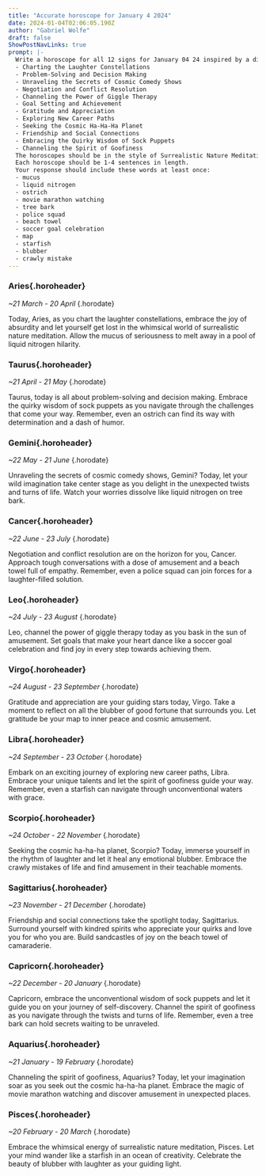 ```yaml
---
title: "Accurate horoscope for January 4 2024"
date: 2024-01-04T02:06:05.190Z
author: "Gabriel Wolfe"
draft: false
ShowPostNavLinks: true
prompt: |-
  Write a horoscope for all 12 signs for January 04 24 inspired by a different focus for each. Ensure you do not include the focus in the response:
  - Charting the Laughter Constellations
  - Problem-Solving and Decision Making
  - Unraveling the Secrets of Cosmic Comedy Shows
  - Negotiation and Conflict Resolution
  - Channeling the Power of Giggle Therapy
  - Goal Setting and Achievement
  - Gratitude and Appreciation
  - Exploring New Career Paths
  - Seeking the Cosmic Ha-Ha-Ha Planet
  - Friendship and Social Connections
  - Embracing the Quirky Wisdom of Sock Puppets
  - Channeling the Spirit of Goofiness
  The horoscopes should be in the style of Surrealistic Nature Meditation and the mood of amusement
  Each horoscope should be 1-4 sentences in length.
  Your response should include these words at least once:
  - mucus
  - liquid nitrogen
  - ostrich
  - movie marathon watching
  - tree bark
  - police squad
  - beach towel
  - soccer goal celebration
  - map
  - starfish
  - blubber
  - crawly mistake
---
```


### Aries{.horoheader}

*~21 March - 20 April*
{.horodate}

Today, Aries, as you chart the laughter constellations, embrace the joy of absurdity and let yourself get lost in the whimsical world of surrealistic nature meditation. Allow the mucus of seriousness to melt away in a pool of liquid nitrogen hilarity.


### Taurus{.horoheader}

*~21 April - 21 May*
{.horodate}

Taurus, today is all about problem-solving and decision making. Embrace the quirky wisdom of sock puppets as you navigate through the challenges that come your way. Remember, even an ostrich can find its way with determination and a dash of humor.


### Gemini{.horoheader}

*~22 May - 21 June*
{.horodate}

Unraveling the secrets of cosmic comedy shows, Gemini? Today, let your wild imagination take center stage as you delight in the unexpected twists and turns of life. Watch your worries dissolve like liquid nitrogen on tree bark.


### Cancer{.horoheader}

*~22 June - 23 July*
{.horodate}

Negotiation and conflict resolution are on the horizon for you, Cancer. Approach tough conversations with a dose of amusement and a beach towel full of empathy. Remember, even a police squad can join forces for a laughter-filled solution.


### Leo{.horoheader}

*~24 July - 23 August*
{.horodate}

Leo, channel the power of giggle therapy today as you bask in the sun of amusement. Set goals that make your heart dance like a soccer goal celebration and find joy in every step towards achieving them.


### Virgo{.horoheader}

*~24 August - 23 September*
{.horodate}

Gratitude and appreciation are your guiding stars today, Virgo. Take a moment to reflect on all the blubber of good fortune that surrounds you. Let gratitude be your map to inner peace and cosmic amusement.


### Libra{.horoheader}

*~24 September - 23 October*
{.horodate}

Embark on an exciting journey of exploring new career paths, Libra. Embrace your unique talents and let the spirit of goofiness guide your way. Remember, even a starfish can navigate through unconventional waters with grace.


### Scorpio{.horoheader}

*~24 October - 22 November*
{.horodate}

Seeking the cosmic ha-ha-ha planet, Scorpio? Today, immerse yourself in the rhythm of laughter and let it heal any emotional blubber. Embrace the crawly mistakes of life and find amusement in their teachable moments.


### Sagittarius{.horoheader}

*~23 November - 21 December*
{.horodate}

Friendship and social connections take the spotlight today, Sagittarius. Surround yourself with kindred spirits who appreciate your quirks and love you for who you are. Build sandcastles of joy on the beach towel of camaraderie.


### Capricorn{.horoheader}

*~22 December - 20 January*
{.horodate}

Capricorn, embrace the unconventional wisdom of sock puppets and let it guide you on your journey of self-discovery. Channel the spirit of goofiness as you navigate through the twists and turns of life. Remember, even a tree bark can hold secrets waiting to be unraveled.


### Aquarius{.horoheader}

*~21 January - 19 February*
{.horodate}

Channeling the spirit of goofiness, Aquarius? Today, let your imagination soar as you seek out the cosmic ha-ha-ha planet. Embrace the magic of movie marathon watching and discover amusement in unexpected places.


### Pisces{.horoheader}

*~20 February - 20 March*
{.horodate}

Embrace the whimsical energy of surrealistic nature meditation, Pisces. Let your mind wander like a starfish in an ocean of creativity. Celebrate the beauty of blubber with laughter as your guiding light.

